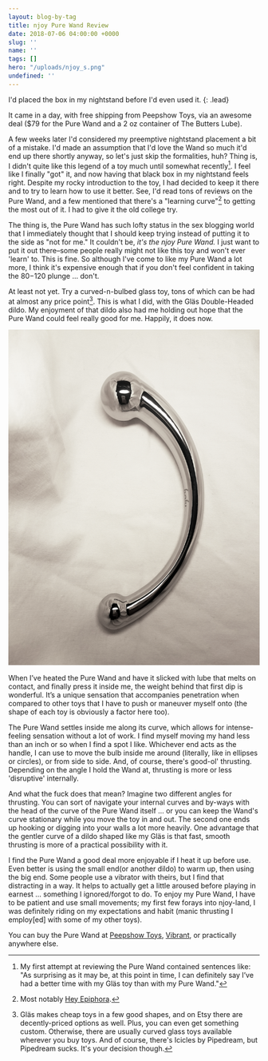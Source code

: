 ```yaml
---
layout: blog-by-tag
title: njoy Pure Wand Review
date: 2018-07-06 04:00:00 +0000
slug: ''
name: ''
tags: []
hero: "/uploads/njoy_s.png"
undefined: ''
---
```

I'd placed the box in my nightstand before I'd even used it.
{: .lead}

It came in a day, with free shipping from Peepshow Toys, via an awesome deal ($79 for the Pure Wand and a 2 oz container of The Butters Lube).
<!--break-->

A few weeks later I'd considered my preemptive nightstand placement a bit of a mistake. I'd made an assumption that I'd love the Wand so much it'd end up there shortly anyway, so let's just skip the formalities, huh? Thing is, I didn't quite like this legend of a toy much until somewhat recently[^1]. I feel like I finally "got" it, and now having that black box in my nightstand feels right. Despite my rocky introduction to the toy, I had decided to keep it there and to try to learn how to use it better. See, I'd read tons of reviews on the Pure Wand, and a few mentioned that there's a "learning curve"[^2] to getting the most out of it. I had to give it the old college try.

The thing is, the Pure Wand has such lofty status in the sex blogging world that I immediately thought that I should keep trying instead of putting it to the side as "not for me." It couldn't be, *it's the njoy Pure Wand.* I just want to put it out there–some people really might not like this toy and won't ever 'learn' to. This is fine. So although I've come to like my Pure Wand a lot more, I think it's expensive enough that if you don't feel confident in taking the $80-$120 plunge ... don't.

At least not yet. Try a curved-n-bulbed glass toy, tons of which can be had at almost any price point[^3]. This is what I did, with the Gläs Double-Headed dildo. My enjoyment of that dildo also had me holding out hope that the Pure Wand could feel really good for me. Happily, it does now.

![](/uploads/njoy_h.png)

When I’ve heated the Pure Wand and have it slicked with lube that melts on contact, and finally press it inside me, the weight behind that first dip is wonderful. It’s a unique sensation that accompanies penetration when compared to other toys that I have to push or maneuver myself onto (the shape of each toy is obviously a factor here too).

The Pure Wand settles inside me along its curve, which allows for intense-feeling sensation without a lot of work. I find myself moving my hand less than an inch or so when I find a spot I like. Whichever end acts as the handle, I can use to move the bulb inside me around (literally, like in ellipses or circles), or from side to side. And, of course, there's good-ol' thrusting. Depending on the angle I hold the Wand at, thrusting is more or less 'disruptive' internally.

And what the fuck does that mean? Imagine two different angles for thrusting. You can sort of navigate your internal curves and by-ways with the head of the curve of the Pure Wand itself ... or you can keep the Wand's curve stationary while you move the toy in and out. The second one ends up hooking or digging into your walls a lot more heavily. One advantage that the gentler curve of a dildo shaped like my Gläs is that fast, smooth thrusting is more of a practical possibility with it.

I find the Pure Wand a good deal more enjoyable if I heat it up before use. Even better is using the small end(or another dildo) to warm up, then using the big end. Some people use a vibrator with theirs, but I find that distracting in a way. It helps to actually get a little aroused before playing in earnest ... something I ignored/forgot to do. To enjoy my Pure Wand, I have to be patient and use small movements; my first few forays into njoy-land, I was definitely riding on my expectations and habit (manic thrusting I employ\[ed\] with some of my other toys).

You can buy the Pure Wand at [Peepshow Toys](http://www.peepshowtoys.com#oid=91554_4244), [Vibrant](https://www.bevibrant.com/products/njoy-pure-wand-dildo?rfsn=1509055.df2dc&utm_source=refersion&utm_medium=affiliate&utm_campaign=1509055.df2dc), or practically anywhere else.

[^1]: My first attempt at reviewing the Pure Wand contained sentences like: "As surprising as it may be, at this point in time, I can definitely say I’ve had a better time with my Gläs toy than with my Pure Wand."
[^2]: Most notably [Hey Epiphora](https://heyepiphora.com/2010/07/my-love-the-pure-wand-plus-a-few-tips).
[^3]: Gläs makes cheap toys in a few good shapes, and on Etsy there are decently-priced options as well. Plus, you can even get something custom. Otherwise, there are usually curved glass toys available wherever you buy toys. And of course, there's Icicles by Pipedream, but Pipedream sucks. It's your decision though.